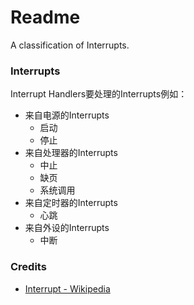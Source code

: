 # Readme
A classification of Interrupts.

### Interrupts

Interrupt Handlers要处理的Interrupts例如：
- 来自电源的Interrupts
  - 启动
  - 停止
- 来自处理器的Interrupts
  - 中止
  - 缺页
  - 系统调用
- 来自定时器的Interrupts
  - 心跳
- 来自外设的Interrupts
  - 中断

### Credits
- [Interrupt - Wikipedia](https://en.wikipedia.org/wiki/Interrupt)
